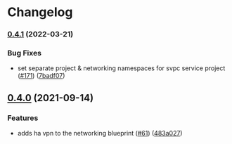 # Changelog

### [0.4.1](https://github.com/GoogleCloudPlatform/blueprints/compare/networking-blueprint-v0.4.0...networking-blueprint-v0.4.1) (2022-03-21)


### Bug Fixes

* set separate project & networking namespaces for svpc service project ([#171](https://github.com/GoogleCloudPlatform/blueprints/issues/171)) ([7badf07](https://github.com/GoogleCloudPlatform/blueprints/commit/7badf07d06ee3d9fcf856ca8aaf9bb2787ead8b6))

## [0.4.0](https://www.github.com/GoogleCloudPlatform/blueprints/compare/networking-blueprint-v0.3.0...networking-blueprint-v0.4.0) (2021-09-14)


### Features

* adds ha vpn to the networking blueprint ([#61](https://www.github.com/GoogleCloudPlatform/blueprints/issues/61)) ([483a027](https://www.github.com/GoogleCloudPlatform/blueprints/commit/483a027d2fa6f83dcd198823d3dd1209c7172c1b))
